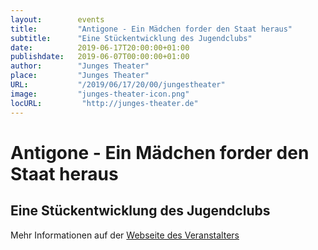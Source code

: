 ```yaml
---
layout:        events
title:         "Antigone - Ein Mädchen forder den Staat heraus"
subtitle:      "Eine Stückentwicklung des Jugendclubs"
date:          2019-06-17T20:00:00+01:00
publishdate:   2019-06-07T00:00:00+01:00
author:        "Junges Theater"
place:         "Junges Theater"
URL:           "/2019/06/17/20/00/jungestheater"
image:         "junges-theater-icon.png"
locURL:         "http://junges-theater.de"
---
```


Antigone - Ein Mädchen forder den Staat heraus
===========

Eine Stückentwicklung des Jugendclubs
-----------



Mehr Informationen auf der [Webseite des Veranstalters](http://www.junges-theater.de/content/index.php?id=343)
